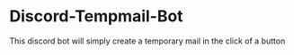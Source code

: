 # Discord-Tempmail-Bot
This discord bot will simply create a temporary mail in the click of a button
